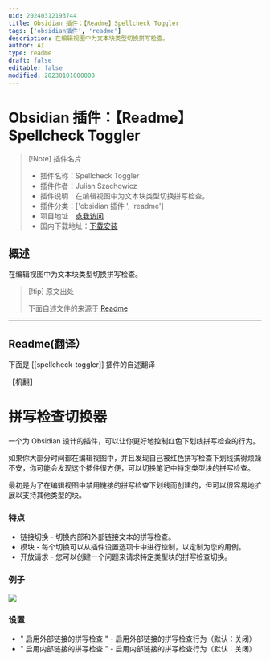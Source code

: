 ```yaml
---
uid: 20240312193744
title: Obsidian 插件：【Readme】Spellcheck Toggler
tags: ['obsidian插件', 'readme']
description: 在编辑视图中为文本块类型切换拼写检查。
author: AI
type: readme
draft: false
editable: false
modified: 20230101000000
---
```


# Obsidian 插件：【Readme】Spellcheck Toggler

> [!Note] 插件名片
> - 插件名称：Spellcheck Toggler
> - 插件作者：Julian Szachowicz
> - 插件说明：在编辑视图中为文本块类型切换拼写检查。
> - 插件分类：['obsidian 插件 ', 'readme']
> - 项目地址：[点我访问](https://github.com/julzerinos/spellcheck-toggler-obsidian-plugin)
> - 国内下载地址：[下载安装](https://pkmer.cn/products/plugin/pluginMarket/?spellcheck-toggler)

## 概述

在编辑视图中为文本块类型切换拼写检查。

> [!tip] 原文出处
>
>下面自述文件的来源于 [Readme](https://ghproxy.net/https://raw.githubusercontent.com/julzerinos/spellcheck-toggler-obsidian-plugin/main/README.md)

---

## Readme(翻译）

下面是 [[spellcheck-toggler]] 插件的自述翻译

【机翻】

# 拼写检查切换器

一个为 Obsidian 设计的插件，可以让你更好地控制红色下划线拼写检查的行为。

如果你大部分时间都在编辑视图中，并且发现自己被红色拼写检查下划线搞得烦躁不安，你可能会发现这个插件很方便，可以切换笔记中特定类型块的拼写检查。

最初是为了在编辑视图中禁用链接的拼写检查下划线而创建的，但可以很容易地扩展以支持其他类型的块。

### 特点

- 链接切换 - 切换内部和外部链接文本的拼写检查。
- 模块 - 每个切换可以从插件设置选项卡中进行控制，以定制为您的用例。
- 开放请求 - 您可以创建一个问题来请求特定类型块的拼写检查切换。

### 例子

![](https://cdn.pkmer.cn/covers/spellcheck-toggler_1_0.png!pkmer)

### 设置

- " 启用外部链接的拼写检查 " - 启用外部链接的拼写检查行为（默认：关闭）
- " 启用内部链接的拼写检查 " - 启用内部链接的拼写检查行为（默认：关闭）



